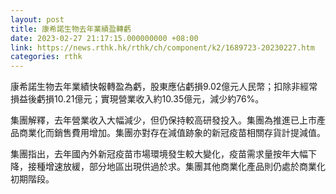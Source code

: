 ```yaml
---
layout: post
title: 康希諾生物去年業績盈轉虧
date: 2023-02-27 21:17:15.000000000 +08:00
link: https://news.rthk.hk/rthk/ch/component/k2/1689723-20230227.htm
categories: rthk
---
```


康希諾生物去年業績快報轉盈為虧，股東應佔虧損9.02億元人民幣；扣除非經常損益後虧損10.21億元；實現營業收入約10.35億元，減少約76%。

集團解釋，去年營業收入大幅減少，但仍保持較高研發投入。集團為推進已上市產品商業化而銷售費用增加。集團亦對存在減值跡象的新冠疫苗相關存貨計提減值。

集團指出，去年國內外新冠疫苗市場環境發生較大變化，疫苗需求量按年大幅下降，接種增速放緩，部分地區出現供過於求。集團其他商業化產品則仍處於商業化初期階段。

